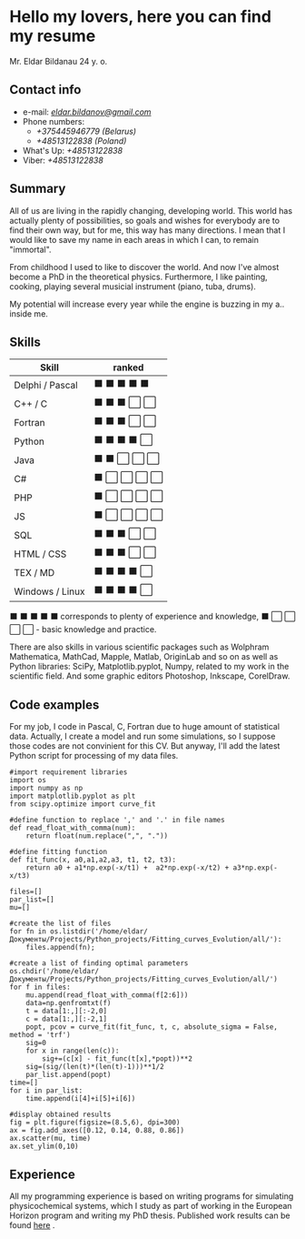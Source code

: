 # Hello my lovers, here you can find my resume
 Mr. Eldar Bildanau 24 y. o.
## **Contact info**
 * e-mail: *eldar.bildanov@gmail.com*
 * Phone numbers: 
    * *+375445946779 (Belarus)*
    * *+48513122838 (Poland)*
  * What's Up: *+48513122838*
  * Viber: *+48513122838*
  
  
 ## **Summary**
 
 
 All of us are living in the rapidly changing, developing world. This world has actually plenty of possibilities, so goals and wishes for everybody are to find their own way, but for me, this way has many directions. I mean that I would like to save my name in each areas in which I can, to remain "immortal". 
 
 From childhood I used to like to discover the world. And now I've almost become a PhD in the theoretical physics. Furthermore, I like painting, cooking, playing several musicial instrument (piano, tuba, drums). 
 
 My potential will increase every year while the engine is buzzing in my a.. inside me. 
 
 
 ## **Skills**
 
 
 Skill | ranked
 --- | --- 
 Delphi / Pascal | :black_large_square: :black_large_square: :black_large_square: :black_large_square: :black_large_square:
 C++ / C | :black_large_square: :black_large_square: :black_large_square: :white_large_square: :white_large_square:
 Fortran | :black_large_square: :black_large_square: :black_large_square: :white_large_square: :white_large_square:
 Python | :black_large_square: :black_large_square: :black_large_square: :black_large_square: :white_large_square:
 Java | :black_large_square: :black_large_square: :white_large_square: :white_large_square: :white_large_square:
 C# | :black_large_square: :white_large_square: :white_large_square: :white_large_square: :white_large_square:
 PHP | :black_large_square: :white_large_square: :white_large_square: :white_large_square: :white_large_square:
 JS | :black_large_square: :white_large_square: :white_large_square: :white_large_square: :white_large_square:
 SQL | :black_large_square: :black_large_square: :black_large_square: :white_large_square: :white_large_square:
 HTML / CSS | :black_large_square: :black_large_square: :black_large_square: :white_large_square: :white_large_square:
 TEX / MD | :black_large_square: :black_large_square: :black_large_square: :black_large_square: :white_large_square:
 Windows / Linux | :black_large_square: :black_large_square: :black_large_square: :black_large_square: :white_large_square:

 :black_large_square: :black_large_square: :black_large_square: :black_large_square: :black_large_square: corresponds to plenty of experience and knowledge, :black_large_square: :white_large_square: :white_large_square: :white_large_square: :white_large_square: - basic knowledge and practice.
 
 There are also skills in various scientific packages such as Wolphram Mathematica, MathCad, Mapple, Matlab, OriginLab and so on as well as Python libraries: SciPy, Matplotlib.pyplot, Numpy, related to my work in the scientific field. And some graphic editors Photoshop, Inkscape, CorelDraw.
 
 ## **Code examples**
 
 For my job, I code in Pascal, C, Fortran due to huge amount of statistical data. Actually, I create a model and run some simulations, so I suppose those codes are not convinient for this CV. But anyway, I'll add the latest Python script for processing of my data files.
 
    #import requirement libraries
    import os
    import numpy as np
    import matplotlib.pyplot as plt
    from scipy.optimize import curve_fit
    
    #define function to replace ',' and '.' in file names
    def read_float_with_comma(num): 
        return float(num.replace(",", "."))
        
    #define fitting function
    def fit_func(x, a0,a1,a2,a3, t1, t2, t3):
        return a0 + a1*np.exp(-x/t1) +  a2*np.exp(-x/t2) + a3*np.exp(-x/t3)
    
    files=[]
    par_list=[]
    mu=[]
    
    #create the list of files
    for fn in os.listdir('/home/eldar/Документы/Projects/Python_projects/Fitting_curves_Evolution/all/'):
        files.append(fn);
        
    #create a list of finding optimal parameters    
    os.chdir('/home/eldar/Документы/Projects/Python_projects/Fitting_curves_Evolution/all/')
    for f in files:
        mu.append(read_float_with_comma(f[2:6]))
        data=np.genfromtxt(f)
        t = data[1:,][:-2,0]
        c = data[1:,][:-2,1]
        popt, pcov = curve_fit(fit_func, t, c, absolute_sigma = False, method = 'trf')
        sig=0
        for x in range(len(c)):
            sig+=(c[x] - fit_func(t[x],*popt))**2
        sig=(sig/(len(t)*(len(t)-1)))**1/2
        par_list.append(popt)
    time=[]
    for i in par_list:
        time.append(i[4]+i[5]+i[6])
        
    #display obtained results
    fig = plt.figure(figsize=(8.5,6), dpi=300)
    ax = fig.add_axes([0.12, 0.14, 0.88, 0.86])
    ax.scatter(mu, time)
    ax.set_ylim(0,10)
    
## **Experience**

All my programming experience is based on writing programs for simulating physicochemical systems, which I study as part of working in the European Horizon program and writing my PhD thesis. Published work results can be found [here](https://scholar.google.com/citations?user=Ve8e6CIAAAAJ&hl=ru) .
